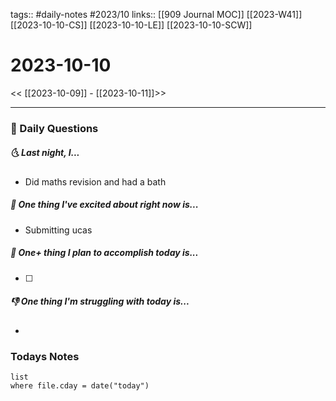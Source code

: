 tags:: #daily-notes #2023/10 
links:: [[909 Journal MOC]] [[2023-W41]] [[2023-10-10-CS]] [[2023-10-10-LE]] [[2023-10-10-SCW]]
# 2023-10-10

<< [[2023-10-09]] - [[2023-10-11]]>>

---
### 📅 Daily Questions
##### 🌜 Last night, I...
- Did maths revision and had a bath

##### 🙌 One thing I've excited about right now is...
- Submitting ucas

##### 🚀 One+ thing I plan to accomplish today is...
- [ ] 

##### 👎 One thing I'm struggling with today is...
- 

### Todays Notes
```dataview
list 
where file.cday = date("today")
```